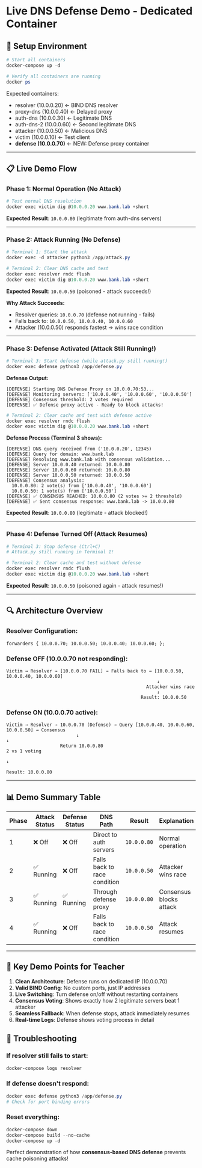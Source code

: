 # Live DNS Defense Demo - Dedicated Container

## 🚀 Setup Environment

```powershell
# Start all containers
docker-compose up -d

# Verify all containers are running
docker ps
```

Expected containers:
- resolver (10.0.0.20) ← BIND DNS resolver
- proxy-dns (10.0.0.40) ← Delayed proxy
- auth-dns (10.0.0.30) ← Legitimate DNS
- auth-dns-2 (10.0.0.60) ← Second legitimate DNS
- attacker (10.0.0.50) ← Malicious DNS
- victim (10.0.0.10) ← Test client
- **defense (10.0.0.70)** ← NEW: Defense proxy container

---

## 📋 Live Demo Flow

### **Phase 1: Normal Operation (No Attack)**

```powershell
# Test normal DNS resolution
docker exec victim dig @10.0.0.20 www.bank.lab +short
```
**Expected Result**: `10.0.0.80` (legitimate from auth-dns servers)

---

### **Phase 2: Attack Running (No Defense)**

```powershell
# Terminal 1: Start the attack
docker exec -d attacker python3 /app/attack.py

# Terminal 2: Clear DNS cache and test
docker exec resolver rndc flush
docker exec victim dig @10.0.0.20 www.bank.lab +short
```

**Expected Result**: `10.0.0.50` (poisoned - attack succeeds!)

**Why Attack Succeeds:**
- Resolver queries: `10.0.0.70` (defense not running - fails)
- Falls back to: `10.0.0.50, 10.0.0.40, 10.0.0.60`
- Attacker (10.0.0.50) responds fastest → wins race condition

---

### **Phase 3: Defense Activated (Attack Still Running!)**

```powershell
# Terminal 3: Start defense (while attack.py still running!)
docker exec defense python3 /app/defense.py
```

**Defense Output:**
```
[DEFENSE] Starting DNS Defense Proxy on 10.0.0.70:53...
[DEFENSE] Monitoring servers: ['10.0.0.40', '10.0.0.60', '10.0.0.50']
[DEFENSE] Consensus threshold: 2 votes required
[DEFENSE] ✅ Defense proxy active - Ready to block attacks!
```

```powershell
# Terminal 2: Clear cache and test with defense active
docker exec resolver rndc flush
docker exec victim dig @10.0.0.20 www.bank.lab +short
```

**Defense Process (Terminal 3 shows):**
```
[DEFENSE] DNS query received from ('10.0.0.20', 12345)
[DEFENSE] Query for domain: www.bank.lab
[DEFENSE] Resolving www.bank.lab with consensus validation...
[DEFENSE] Server 10.0.0.40 returned: 10.0.0.80
[DEFENSE] Server 10.0.0.60 returned: 10.0.0.80
[DEFENSE] Server 10.0.0.50 returned: 10.0.0.50
[DEFENSE] Consensus analysis:
  10.0.0.80: 2 vote(s) from ['10.0.0.40', '10.0.0.60']
  10.0.0.50: 1 vote(s) from ['10.0.0.50']
[DEFENSE] ✅ CONSENSUS REACHED: 10.0.0.80 (2 votes >= 2 threshold)
[DEFENSE] ✅ Sent consensus response: www.bank.lab -> 10.0.0.80
```

**Expected Result**: `10.0.0.80` (legitimate - attack blocked!)

---

### **Phase 4: Defense Turned Off (Attack Resumes)**

```powershell
# Terminal 3: Stop defense (Ctrl+C)
# Attack.py still running in Terminal 1!

# Terminal 2: Clear cache and test without defense
docker exec resolver rndc flush  
docker exec victim dig @10.0.0.20 www.bank.lab +short
```

**Expected Result**: `10.0.0.50` (poisoned again - attack resumes!)

---

## 🔍 Architecture Overview

### **Resolver Configuration:**
```
forwarders { 10.0.0.70; 10.0.0.50; 10.0.0.40; 10.0.0.60; };
```

### **Defense OFF (10.0.0.70 not responding):**
```
Victim → Resolver → [10.0.0.70 FAIL] → Falls back to → [10.0.0.50, 10.0.0.40, 10.0.0.60]
                                                        ↓
                                                    Attacker wins race
                                                        ↓
                                                  Result: 10.0.0.50
```

### **Defense ON (10.0.0.70 active):**
```
Victim → Resolver → 10.0.0.70 (Defense) → Query [10.0.0.40, 10.0.0.60, 10.0.0.50] → Consensus
                          ↓                                                              ↓
                    Return 10.0.0.80                                            2 vs 1 voting
                                                                                     ↓
                                                                             Result: 10.0.0.80
```

---

## 📊 Demo Summary Table

| Phase | Attack Status | Defense Status | DNS Path | Result | Explanation |
|-------|---------------|----------------|----------|--------|-------------|
| 1 | ❌ Off | ❌ Off | Direct to auth servers | `10.0.0.80` | Normal operation |
| 2 | ✅ Running | ❌ Off | Falls back to race condition | `10.0.0.50` | Attacker wins race |
| 3 | ✅ Running | ✅ Running | Through defense proxy | `10.0.0.80` | Consensus blocks attack |
| 4 | ✅ Running | ❌ Off | Falls back to race condition | `10.0.0.50` | Attack resumes |

---

## 🎯 Key Demo Points for Teacher

1. **Clean Architecture**: Defense runs on dedicated IP (10.0.0.70)
2. **Valid BIND Config**: No custom ports, just IP addresses
3. **Live Switching**: Turn defense on/off without restarting containers
4. **Consensus Voting**: Shows exactly how 2 legitimate servers beat 1 attacker
5. **Seamless Fallback**: When defense stops, attack immediately resumes
6. **Real-time Logs**: Defense shows voting process in detail

## 🚨 Troubleshooting

### If resolver still fails to start:
```powershell
docker-compose logs resolver
```

### If defense doesn't respond:
```powershell
docker exec defense python3 /app/defense.py
# Check for port binding errors
```

### Reset everything:
```powershell
docker-compose down
docker-compose build --no-cache
docker-compose up -d
```

Perfect demonstration of how **consensus-based DNS defense** prevents cache poisoning attacks!
